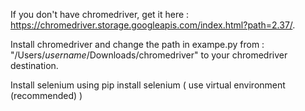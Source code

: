 If you don't have chromedriver, get it here : https://chromedriver.storage.googleapis.com/index.html?path=2.37/.

Install chromedriver and change the path in exampe.py from : "/Users/*username*/Downloads/chromedriver" to your chromedriver destination.

Install selenium using pip install selenium ( use virtual environment (recommended) )
